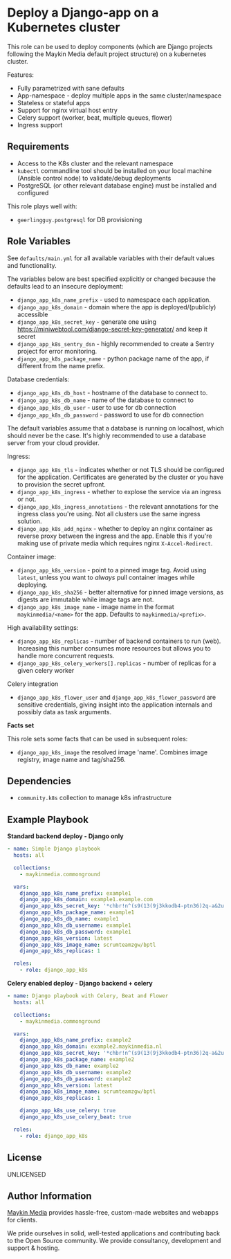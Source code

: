 Deploy a Django-app on a Kubernetes cluster
===========================================

This role can be used to deploy components (which are Django projects following
the Maykin Media default project structure) on a kubernetes cluster.

Features:

* Fully parametrized with sane defaults
* App-namespace - deploy multiple apps in the same cluster/namespace
* Stateless or stateful apps
* Support for nginx virtual host entry
* Celery support (worker, beat, multiple queues, flower)
* Ingress support

Requirements
------------

* Access to the K8s cluster and the relevant namespace
* `kubectl` commandline tool should be installed on your local machine (Ansible control
  node) to validate/debug deployments
* PostgreSQL (or other relevant database engine) must be installed and configured

This role plays well with:

* `geerlingguy.postgresql` for DB provisioning

Role Variables
--------------

See `defaults/main.yml` for all available variables with their default values and
functionality.

The variables below are best specified explicitly or changed because the defaults
lead to an insecure deployment:

* `django_app_k8s_name_prefix` - used to namespace each application.
* `django_app_k8s_domain` - domain where the app is deployed/(publicly) accessible
* `django_app_k8s_secret_key` - generate one using
  https://miniwebtool.com/django-secret-key-generator/ and keep it secret
* `django_app_k8s_sentry_dsn` - highly recommended to create a Sentry project for
  error monitoring.
* `django_app_k8s_package_name` - python package name of the app, if different from
  the name prefix.

Database credentials:

* `django_app_k8s_db_host` - hostname of the database to connect to.
* `django_app_k8s_db_name` - name of the database to connect to
* `django_app_k8s_db_user` - user to use for db connection
* `django_app_k8s_db_password` - password to use for db connection

The default variables assume that a database is running on localhost, which should
never be the case. It's highly recommended to use a database server from your cloud
provider.

Ingress:

* `django_app_k8s_tls` - indicates whether or not TLS should be configured for the
  application. Certificates are generated by the cluster or you have to provision the
  secret upfront.
* `django_app_k8s_ingress` - whether to explose the service via an ingress or not.
* `django_app_k8s_ingress_annotations` - the relevant annotations for the ingress class
  you're using. Not all clusters use the same ingress solution.
* `django_app_k8s_add_nginx` - whether to deploy an nginx container as reverse proxy
  between the ingress and the app. Enable this if you're making use of private media
  which requires nginx `X-Accel-Redirect`.

Container image:

* `django_app_k8s_version` - point to a pinned image tag. Avoid using `latest`,
  unless you want to _always_ pull container images while deploying.
* `django_app_k8s_sha256` - better alternative for pinned image versions, as digests
  are immutable while image tags are not. 
* `django_app_k8s_image_name` - image name in the format `maykinmedia/<name>` for the
  app. Defaults to `maykinmedia/<prefix>`.


High availability settings:

* `django_app_k8s_replicas` - number of backend containers to run (web). Increasing
  this number consumes more resources but allows you to handle more concurrent requests.
* `django_app_k8s_celery_workers[].replicas` - number of replicas for a given celery
  worker

Celery integration

* `django_app_k8s_flower_user` and `django_app_k8s_flower_password` are sensitive
  credentials, giving insight into the application internals and possibly data as task
  arguments.

**Facts set**

This role sets some facts that can be used in subsequent roles:

* `django_app_k8s_image` the resolved image 'name'. Combines image registry, image name
  and tag/sha256.

Dependencies
------------

* `community.k8s` collection to manage k8s infrastructure

Example Playbook
----------------

**Standard backend deploy - Django only**

```yaml
- name: Simple Django playbook
  hosts: all

  collections:
    - maykinmedia.commonground

  vars:
    django_app_k8s_name_prefix: example1
    django_app_k8s_domain: example1.example.com
    django_app_k8s_secret_key: '*chbr!n^(s9(13(9j3kkodb4-ptn36)2q-a&2u!c6!tu)^53vr'
    django_app_k8s_package_name: example1
    django_app_k8s_db_name: example1
    django_app_k8s_db_username: example1
    django_app_k8s_db_password: example1
    django_app_k8s_version: latest
    django_app_k8s_image_name: scrumteamzgw/bptl
    django_app_k8s_replicas: 1

  roles:
    - role: django_app_k8s
```

**Celery enabled deploy - Django backend + celery**

```yaml
- name: Django playbook with Celery, Beat and Flower
  hosts: all

  collections:
    - maykinmedia.commonground

  vars:
    django_app_k8s_name_prefix: example2
    django_app_k8s_domain: example2.maykinmedia.nl
    django_app_k8s_secret_key: '*chbr!n^(s9(13(9j3kkodb4-ptn36)2q-a&2u!c6!tu)^53vr'
    django_app_k8s_package_name: example2
    django_app_k8s_db_name: example2
    django_app_k8s_db_username: example2
    django_app_k8s_db_password: example2
    django_app_k8s_version: latest
    django_app_k8s_image_name: scrumteamzgw/bptl
    django_app_k8s_replicas: 1

    django_app_k8s_use_celery: true
    django_app_k8s_use_celery_beat: true

  roles:
    - role: django_app_k8s
```

License
-------

UNLICENSED

Author Information
------------------

[Maykin Media](https://www.maykinmedia.nl/en/) provides hassle-free, custom-made
websites and webapps for clients.

We pride ourselves in solid, well-tested applications and contributing back to the Open
Source community. We provide consultancy, development and support & hosting.

[default-project]: https://bitbucket.org/maykinmedia/default-project
